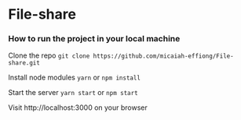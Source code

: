# File-share

### How to run the project in your local machine
Clone the repo
```git clone https://github.com/micaiah-effiong/File-share.git```

Install node modules
```yarn``` or ```npm install```

Start the server
```yarn start``` or ```npm start```

Visit http://localhost:3000 on your browser
